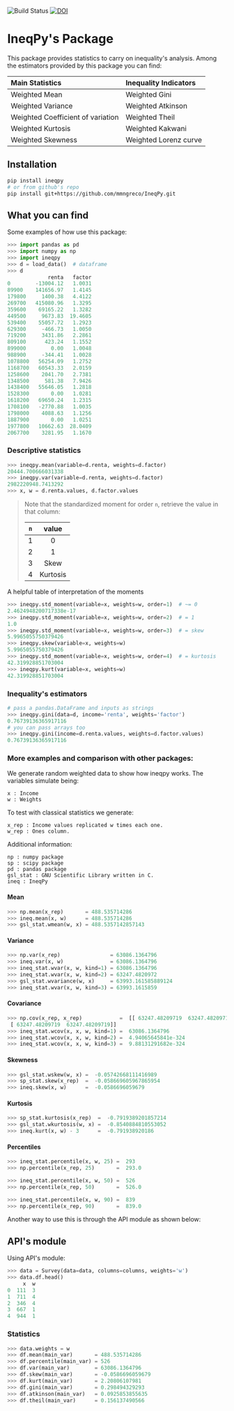 ![Build Status](https://github.com/mmngreco/ineqpy/actions/workflows/python-package.yml/badge.svg) [![DOI](https://zenodo.org/badge/DOI/10.5281/zenodo.1419582.svg)](https://doi.org/10.5281/zenodo.1419582)


# IneqPy's Package

This package provides statistics to carry on inequality's analysis. Among the
estimators provided by this package you can find:


| Main Statistics                   | Inequality Indicators |
| :--------------                   | :-------------------- |
| Weighted Mean                     | Weighted Gini         |
| Weighted Variance                 | Weighted Atkinson     |
| Weighted Coefficient of variation | Weighted Theil        |
| Weighted Kurtosis                 | Weighted Kakwani      |
| Weighted Skewness                 | Weighted Lorenz curve |


## Installation

```bash
pip install ineqpy
# or from github's repo
pip install git+https://github.com/mmngreco/IneqPy.git
```

## What you can find

Some examples of how use this package:

```python
>>> import pandas as pd
>>> import numpy as np
>>> import ineqpy
>>> d = load_data()  # dataframe
>>> d
             renta   factor
0        -13004.12   1.0031
89900    141656.97   1.4145
179800     1400.38   4.4122
269700   415080.96   1.3295
359600    69165.22   1.3282
449500     9673.83  19.4605
539400    55057.72   1.2923
629300     -466.73   1.0050
719200     3431.86   2.2861
809100      423.24   1.1552
899000        0.00   1.0048
988900     -344.41   1.0028
1078800   56254.09   1.2752
1168700   60543.33   2.0159
1258600    2041.70   2.7381
1348500     581.38   7.9426
1438400   55646.05   1.2818
1528300       0.00   1.0281
1618200   69650.24   1.2315
1708100   -2770.88   1.0035
1798000    4088.63   1.1256
1887900       0.00   1.0251
1977800   10662.63  28.0409
2067700    3281.95   1.1670
```

### Descriptive statistics

```python
>>> ineqpy.mean(variable=d.renta, weights=d.factor)
20444.700666031338
>>> ineqpy.var(variable=d.renta, weights=d.factor)
2982220948.7413292
>>> x, w = d.renta.values, d.factor.values
```

> Note that the standardized moment for order `n`, retrieve the value in that
> column:
>
> | `n` | value     |
> |:---:|:---------:|
> | 1   | 0         |
> | 2   | 1         |
> | 3   | Skew      |
> | 4   | Kurtosis  |

A helpful table of interpretation of the moments

```python
>>> ineqpy.std_moment(variable=x, weights=w, order=1)  # ~= 0
2.4624948200717338e-17
>>> ineqpy.std_moment(variable=x, weights=w, order=2)  # = 1
1.0
>>> ineqpy.std_moment(variable=x, weights=w, order=3)  # = skew
5.9965055750379426
>>> ineqpy.skew(variable=x, weights=w)
5.9965055750379426
>>> ineqpy.std_moment(variable=x, weights=w, order=4)  # = kurtosis
42.319928851703004
>>> ineqpy.kurt(variable=x, weights=w)
42.319928851703004
```

### Inequality's estimators

```python
# pass a pandas.DataFrame and inputs as strings
>>> ineqpy.gini(data=d, income='renta', weights='factor')
0.76739136365917116
# you can pass arrays too
>>> ineqpy.gini(income=d.renta.values, weights=d.factor.values)
0.76739136365917116
```

### More examples and comparison with other packages:

We generate random weighted data to show how ineqpy works. The variables
simulate being:

    x : Income
    w : Weights

To test with classical statistics we generate:

    x_rep : Income values replicated w times each one.
    w_rep : Ones column.

Additional information:

    np : numpy package
    sp : scipy package
    pd : pandas package
    gsl_stat : GNU Scientific Library written in C.
    ineq : IneqPy


#### Mean

```python
>>> np.mean(x_rep)       = 488.535714286
>>> ineq.mean(x, w)      = 488.535714286
>>> gsl_stat.wmean(w, x) = 488.5357142857143
```

#### Variance

```python
>>> np.var(x_rep)                = 63086.1364796
>>> ineq.var(x, w)               = 63086.1364796
>>> ineq_stat.wvar(x, w, kind=1) = 63086.1364796
>>> ineq_stat.wvar(x, w, kind=2) = 63247.4820972
>>> gsl_stat.wvariance(w, x)     = 63993.161585889124
>>> ineq_stat.wvar(x, w, kind=3) = 63993.1615859
```

#### Covariance

```python
>>> np.cov(x_rep, x_rep)            =  [[ 63247.48209719  63247.48209719]
 [ 63247.48209719  63247.48209719]]
>>> ineq_stat.wcov(x, x, w, kind=1) =  63086.1364796
>>> ineq_stat.wcov(x, x, w, kind=2) =  4.94065645841e-324
>>> ineq_stat.wcov(x, x, w, kind=3) =  9.88131291682e-324
```

#### Skewness

```python
>>> gsl_stat.wskew(w, x) =  -0.05742668111416989
>>> sp_stat.skew(x_rep)  =  -0.058669605967865954
>>> ineq.skew(x, w)      =  -0.0586696059679
```

#### Kurtosis

```python
>>> sp_stat.kurtosis(x_rep)  =  -0.7919389201857214
>>> gsl_stat.wkurtosis(w, x) =  -0.8540884810553052
>>> ineq.kurt(x, w) - 3      =  -0.791938920186
```

#### Percentiles

```python
>>> ineq_stat.percentile(x, w, 25) =  293
>>> np.percentile(x_rep, 25)       =  293.0

>>> ineq_stat.percentile(x, w, 50) =  526
>>> np.percentile(x_rep, 50)       =  526.0

>>> ineq_stat.percentile(x, w, 90) =  839
>>> np.percentile(x_rep, 90)       =  839.0
```

Another way to use this is through the API module as shown below:

## API's module

Using API's module:

```python
>>> data = Survey(data=data, columns=columns, weights='w')
>>> data.df.head()
     x  w
0  111  3
1  711  4
2  346  4
3  667  1
4  944  1
```

### Statistics

```python
>>> data.weights = w
>>> df.mean(main_var)       = 488.535714286
>>> df.percentile(main_var) = 526
>>> df.var(main_var)        = 63086.1364796
>>> df.skew(main_var)       = -0.0586696059679
>>> df.kurt(main_var)       = 2.20806107981
>>> df.gini(main_var)       = 0.298494329293
>>> df.atkinson(main_var)   = 0.0925853855635
>>> df.theil(main_var)      = 0.156137490566
```
